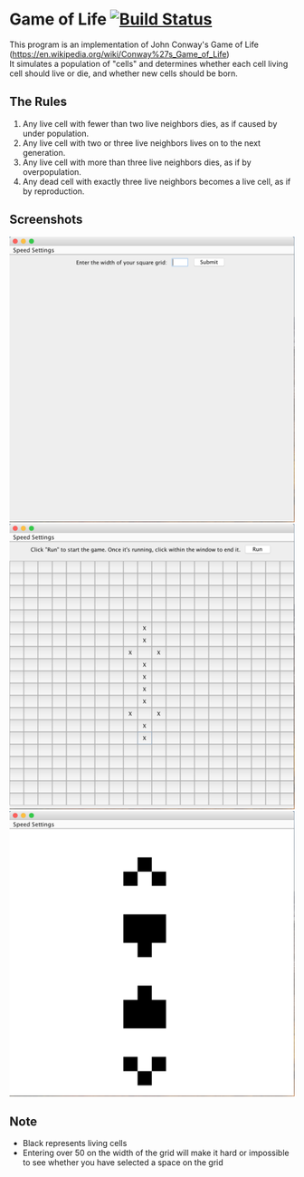 # Game of Life [![Build Status](https://travis-ci.org/kuhnevan/game-of-life.svg?branch=master)](https://travis-ci.org/kuhnevan/game-of-life)
This program is an implementation of John Conway's Game of Life (https://en.wikipedia.org/wiki/Conway%27s_Game_of_Life)  
It simulates a population of "cells" and determines whether each cell living cell should live or die, and whether new cells should be born.

## The Rules
1. Any live cell with fewer than two live neighbors dies, as if caused by under population.
2. Any live cell with two or three live neighbors lives on to the next generation.
3. Any live cell with more than three live neighbors dies, as if by overpopulation.
4. Any dead cell with exactly three live neighbors becomes a live cell, as if by reproduction.

## Screenshots
![alt text](ReadmeImages/initial_screen.png "The initial screen of the program")
![alt text](ReadmeImages/select_cells.png "Click on a cell to mark it as alive. Click on it again to mark it as not living. Click run to begin the simulation.")
![alt text](ReadmeImages/running_program.png "Sit back and enjoy your masterpiece. Click anywhere in the window to create a new grid.")

## Note
- Black represents living cells
- Entering over 50 on the width of the grid will make it hard or impossible to see whether you have selected a space on the grid
  
